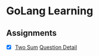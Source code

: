 # GoLang Learning

## Assignments

- [x] [Two Sum](/two-sum/main.go) [Question Detail](https://leetcode.com/problems/two-sum/)